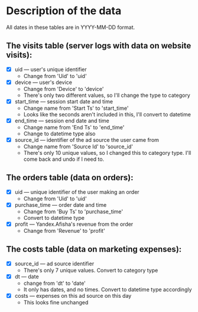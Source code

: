 # Description of the data
All dates in these tables are in YYYY-MM-DD format.

## The visits table (server logs with data on website visits):
- [x] uid — user's unique identifier
    - Change from 'Uid' to 'uid'
- [x] device — user's device
    - Change from 'Device' to 'device'
    - There's only two different values, so I'll change the type to category
- [x] start_time — session start date and time
    - Change name from 'Start Ts' to 'start_time'
    - Looks like the seconds aren't included in this, I'll convert to datetime
- [x] end_time — session end date and time
    - Change name from 'End Ts' to 'end_time'
    - Change to datetime type also
- [x] source_id — identifier of the ad source the user came from
    - Change name from 'Source Id' to 'source_id'
    - There's only 10 unique values, so I changed this to category type. I'll come back and undo if I need to.

## The orders table (data on orders):
- [x] uid — unique identifier of the user making an order
    - Change from 'Uid' to 'uid'
- [x] purchase_time — order date and time
    - Change from 'Buy Ts' to 'purchase_time'
    - Convert to datetime type
- [x] profit — Yandex.Afisha's revenue from the order
    - Change from 'Revenue' to 'profit'

## The costs table (data on marketing expenses):
- [x] source_id — ad source identifier
    - There's only 7 unique values. Convert to category type
- [x] dt — date
    - change from 'dt' to 'date'
    - It only has dates, and no times. Convert to datetime type accordingly
- [x] costs — expenses on this ad source on this day
    - This looks fine unchanged
